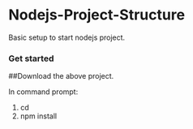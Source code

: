 # Nodejs-Project-Structure
Basic setup to start nodejs project.

### Get started
 
##Download the above project.
 
 In command prompt:

1. cd  <your download project location>
2. npm install

